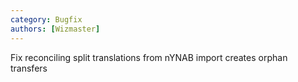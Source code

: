 ```yaml
---
category: Bugfix
authors: [Wizmaster]
---
```


Fix reconciling split translations from nYNAB import creates orphan transfers
